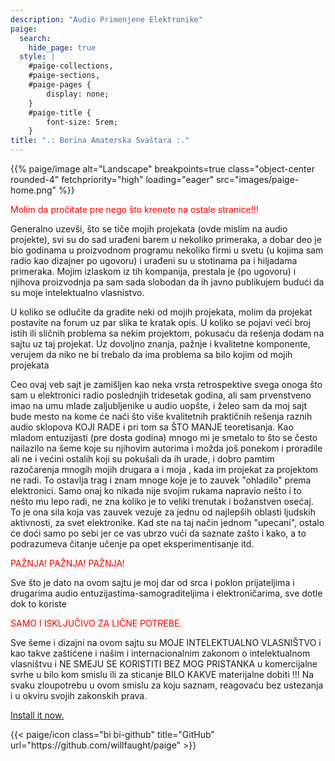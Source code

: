 ```yaml
---
description: "Audio Primenjene Elektronike"
paige:
  search:
    hide_page: true
  style: |
    #paige-collections,
    #paige-sections,
    #paige-pages {
        display: none;
    }
    #paige-title {
        font-size: 5rem;
    }
title: ".: Borina Amaterska Svaštara :."
---
```


<p>{{% paige/image alt="Landscape" breakpoints=true class="object-center rounded-4" fetchpriority="high" loading="eager" src="images/paige-home.png" %}}</p>

<p style="color: #ff0000" class="display-7 fw-bold h2 text-center">Molim da pročitate pre nego što krenete na ostale stranice!!!</p>

<div class="container-fluid">
    <div class="justify-content-center row">
        <div class="col col-auto col-lg-7 px-0">
            <p class="lead text-center">Generalno uzevši, što se tiče mojih projekata (ovde mislim na audio projekte), svi su do sad urađeni barem u nekoliko primeraka, a dobar deo je bio godinama u proizvodnom programu nekoliko firmi u svetu (u kojima sam radio kao dizajner po ugovoru) i urađeni su u stotinama pa i hiljadama primeraka. Mojim izlaskom iz tih kompanija, prestala je (po ugovoru) i njihova proizvodnja pa sam sada slobodan da ih javno publikujem budući da su moje intelektualno vlasnistvo.</p>
            <p class="lead text-center">U koliko se odlučite da gradite neki od mojih projekata, molim da projekat postavite na forum uz par slika te kratak opis. U koliko se pojavi veći broj istih ili sličnih problema sa nekim projektom, pokusaću da rešenja dodam na sajtu uz taj projekat. Uz dovoljno znanja, pažnje i kvalitetne komponente, verujem da niko ne bi trebalo da ima problema sa bilo kojim od mojih projekata</p>
            <p class="lead text-center">Ceo ovaj veb sajt je zamišljen kao neka vrsta retrospektive svega onoga što sam u elektronici radio poslednjih tridesetak godina, ali sam prvenstveno imao na umu mlade zaljubljenike u audio uopšte, i želeo sam da moj sajt bude mesto na kome će naći što više kvalitetnih praktičnih rešenja raznih audio sklopova KOJI RADE i pri tom sa ŠTO MANJE teoretisanja. Kao mladom entuzijasti (pre dosta godina) mnogo mi je smetalo to što se često nailazilo na šeme koje su njihovim autorima i možda još ponekom i proradile ali ne i većini ostalih koji su pokušali da ih urade, i dobro pamtim razočarenja mnogih mojih drugara a i moja , kada im projekat za projektom ne radi. To ostavlja trag i znam mnoge koje je to zauvek "ohladilo" prema elektronici. Samo onaj ko nikada nije svojim rukama napravio nešto i to nešto mu lepo radi, ne zna koliko je to veliki trenutak i božanstven osećaj. To je ona sila koja vas zauvek vezuje za jednu od najlepših oblasti ljudskih aktivnosti, za svet elektronike. Kad ste na taj način jednom "upecani", ostalo će doći samo po sebi jer ce vas ubrzo vući da saznate zašto i kako, a to podrazumeva čitanje učenje pa opet eksperimentisanje itd.</p>

<p style="color: #ff0000" class="display-7 fw-bold h2 text-center">PAŽNJA! PAŽNJA! PAŽNJA!</p>
           <p class="lead text-center">Sve što je dato na ovom sajtu je moj dar od srca i poklon prijateljima i drugarima audio entuzijastima-samograditeljima i elektroničarima, sve dotle dok to koriste <p style="color: #ff0000"> SAMO I ISKLJUČIVO ZA LIČNE POTREBE.</p> Sve šeme i dizajni na ovom sajtu su MOJE INTELEKTUALNO VLASNIŠTVO i kao takve zaštićene i našim i internacionalnim zakonom o intelektualnom vlasništvu i NE SMEJU SE KORISTITI BEZ MOG PRISTANKA u komercijalne svrhe u bilo kom smislu ili za sticanje BILO KAKVE materijalne dobiti !!! Na svaku zloupotrebu u ovom smislu za koju saznam, reagovaću bez ustezanja i u okviru svojih zakonskih prava.</p>
        </div>
    </div>
</div>

<p class="text-center">
    <a class="lead" href="https://github.com/willfaught/paige">Install it now.</a>
</p>

<div class="column-gap-3 d-flex display-6 justify-content-center mb-3">
    {{< paige/icon class="bi bi-github" title="GitHub" url="https://github.com/willfaught/paige" >}}
</div>
